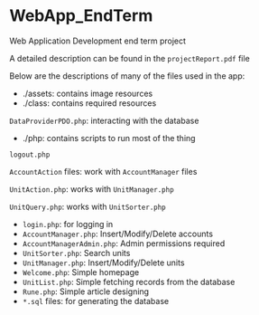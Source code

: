 # WebApp_EndTerm
Web Application Development end term project

A detailed description can be found in the `projectReport.pdf` file

Below are the descriptions of many of the files used in the app:

* ./assets: contains image resources
* ./class: contains required resources

`DataProviderPDO.php`: interacting with the database

* ./php: contains scripts to run most of the thing

`logout.php`

`AccountAction` files: work with `AccountManager` files

`UnitAction.php`: works with `UnitManager.php`

`UnitQuery.php`: works with `UnitSorter.php`


* `login.php`: for logging in
* `AccountManager.php`: Insert/Modify/Delete accounts
* `AccountManagerAdmin.php`: Admin permissions required
* `UnitSorter.php`: Search units
* `UnitManager.php`: Insert/Modify/Delete units
* `Welcome.php`: Simple homepage
* `UnitList.php`: Simple fetching records from the database
* `Rune.php`: Simple article designing
* `*.sql` files: for generating the database
